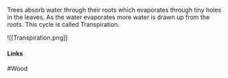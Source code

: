 
Trees absorb water through their roots which evaporates through tiny holes in the leaves. As the water evaporates more water is drawn up from the roots. This cycle is called Transpiration.

![[Transpiration.png]]

#### Links
#Wood 